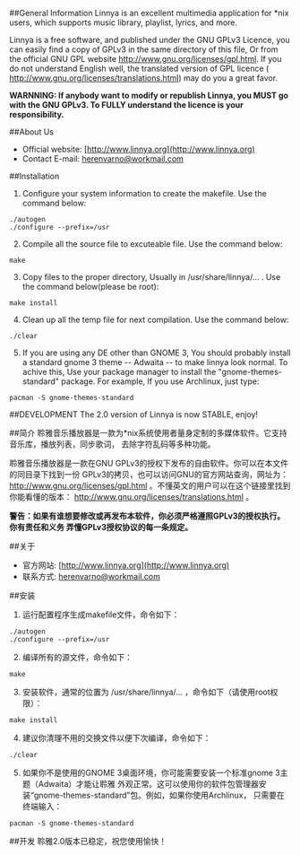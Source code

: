 ##General Information
Linnya is an excellent multimedia application for *nix users, which
supports music library, playlist, lyrics, and more.

Linnya is a free software, and published under the GNU GPLv3 Licence,
you can easily find a copy of GPLv3 in the same directory of this file,
Or from the official GNU GPL website http://www.gnu.org/licenses/gpl.html.
If you do not understand English well, the translated version of GPL licence (
http://www.gnu.org/licenses/translations.html) may do you a great favor.

__WARNNING: If anybody want to modify or republish Linnya, you MUST go
with the GNU GPLv3. To FULLY understand the licence is your responsibility.__


##About Us
* Official website: [http://www.linnya.org](http://www.linnya.org)
* Contact E-mail: [herenvarno@workmail.com](mailto:herenvarno@workmail.com)


##Installation
1. Configure your system information to create the makefile. Use the command
below:
```
./autogen
./configure --prefix=/usr
```

2. Compile all the source file to excuteable file. Use the command below:
```
make
```

3. Copy files to the proper directory, Usually in /usr/share/linnya/... .
Use the command below(please be root):
```
make install
```

4. Clean up all the temp file for next compilation. Use the command below:
```
./clear
```

5. If you are using any DE other than GNOME 3, You should probably install a 
standard gnome 3 theme -- Adwaita -- to make linnya look normal. To achive this,
Use your package manager to install the "gnome-themes-standard" package. 
For example, If you use Archlinux, just type:
```
pacman -S gnome-themes-standard
```

##DEVELOPMENT
The 2.0 version of Linnya is now STABLE, enjoy!


##简介
聆雅音乐播放器是一款为*nix系统使用者量身定制的多媒体软件。它支持音乐库，播放列表，同步歌词，
去除字符乱码等多种功能。

聆雅音乐播放器是一款在GNU GPLv3的授权下发布的自由软件。你可以在本文件的同目录下找到一份
GPLv3的拷贝，也可以访问GNU的官方网站查询，网址为：
http://www.gnu.org/licenses/gpl.html 。不懂英文的用户可以在这个链接里找到你能看懂的版本：
http://www.gnu.org/licenses/translations.html 。

__警告：如果有谁想要修改或再发布本软件，你必须严格遵照GPLv3的授权执行。你有责任和义务
弄懂GPLv3授权协议的每一条规定。__


##关于
* 官方网站:	[http://www.linnya.org](http://www.linnya.org)
* 联系方式:	[herenvarno@workmail.com](mailto:herenvarno@workmail.com)


##安装
1. 运行配置程序生成makefile文件，命令如下：
```
./autogen
./configure --prefix=/usr
```

2. 编译所有的源文件，命令如下：
```
make
```

3. 安装软件，通常的位置为 /usr/share/linnya/... ，命令如下（请使用root权限）：
```
make install
```

4. 建议你清理不用的交换文件以便下次编译，命令如下：
```
./clear
```

5. 如果你不是使用的GNOME 3桌面环境，你可能需要安装一个标准gnome 3主题（Adwaita）才能让聆雅
外观正常。这可以使用你的软件包管理器安装“gnome-themes-standard”包。例如，如果你使用Archlinux，
只需要在终端输入：
```
pacman -S gnome-themes-standard
```

##开发
聆雅2.0版本已稳定，祝您使用愉快！
